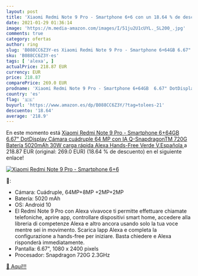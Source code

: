 ```yaml
---
layout: post
title: 'Xiaomi Redmi Note 9 Pro - Smartphone 6+6 con un 18.64 % de descuento'
date: 2021-01-29 01:36:14
image: 'https://m.media-amazon.com/images/I/51ju2U1cUYL._SL200_.jpg'
comments: true
category: ofertas
author: ring
slug: 'B088CC6Z3Y-es Xiaomi Redmi Note 9 Pro - Smartphone 6+64GB 6.67"...'
sku: 'B088CC6Z3Y-es'
tags: [ 'alexa', ]
actualPrice: 218.87 EUR
currency: EUR
price: 218.87
comparePrice: 269.0 EUR
prodname: 'Xiaomi Redmi Note 9 Pro - Smartphone 6+64GB  6.67" DotDisplay  Cámara cuádruple 64 MP con IA  Q-SnapdragonTM 720G  Batería 5020mAh  30W carga rápida   Alexa Hands-Free  Verde  V.Española '
country: 'es'
flag: '🇪🇸'
buyurl: 'https://www.amazon.es/dp/B088CC6Z3Y/?tag=tolees-21'
descuento: '18.64'
average: '218.9'
---
```


En este momento está [Xiaomi Redmi Note 9 Pro - Smartphone 6+64GB  6.67" DotDisplay  Cámara cuádruple 64 MP con IA  Q-SnapdragonTM 720G  Batería 5020mAh  30W carga rápida   Alexa Hands-Free  Verde  V.Española ](https://www.amazon.es/dp/B088CC6Z3Y/?tag=tolees-21) a 218.87 EUR (original: 269.0 EUR) (18.64 %  de descuento) en el siguiente enlace!

[![Xiaomi Redmi Note 9 Pro - Smartphone 6+6](https://m.media-amazon.com/images/I/51ju2U1cUYL._SL200_.jpg)](https://www.amazon.es/dp/B088CC6Z3Y/?tag=tolees-21)

🔎:

- Cámara: Cuádruple, 64MP+8MP +2MP+2MP
- Batería: 5020 mAh
- OS: Android 10
- El Redmi Note 9 Pro con Alexa vivavoce ti permitte effettuare chiamate telefoniche, aprire app, controllare dispositivi smart home, accedere alla libreria di competenze Alexa e altro ancora usando solo la tua voce mentre sei in movimento. Scarica lapp Alexa e completa la configurazione a hands-free per iniziare. Basta chiedere e Alexa risponderà immediatamente.
- Pantalla: 6.67", 1080 x 2400 pixels
- Procesador: Snapdragon 720G 2.3GHz

[🛒 Aquí!!!](https://www.amazon.es/dp/B088CC6Z3Y/?tag=tolees-21)
